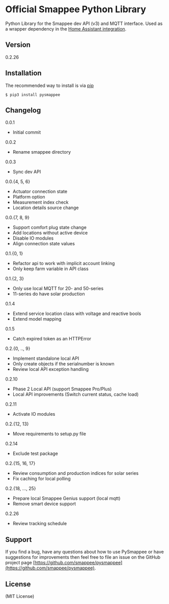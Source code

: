 Official Smappee Python Library
===============================

Python Library for the Smappee dev API (v3) and MQTT interface. Used as a wrapper dependency in the [Home Assistant integration](https://www.home-assistant.io/integrations/smappee).

Version
-------

0.2.26

Installation
------------
The recommended way to install is via [pip](https://pypi.org/)

    $ pip3 install pysmappee

Changelog
---------
0.0.1
* Initial commit

0.0.2
* Rename smappee directory

0.0.3
* Sync dev API

0.0.{4, 5, 6}
* Actuator connection state
* Platform option
* Measurement index check
* Location details source change

0.0.{7, 8, 9}
* Support comfort plug state change
* Add locations without active device
* Disable IO modules
* Align connection state values

0.1.{0, 1}
* Refactor api to work with implicit account linking
* Only keep farm variable in API class

0.1.{2, 3}
* Only use local MQTT for 20- and 50-series
* 11-series do have solar production

0.1.4
* Extend service location class with voltage and reactive bools
* Extend model mapping

0.1.5
* Catch expired token as an HTTPError

0.2.{0, .., 9}
* Implement standalone local API
* Only create objects if the serialnumber is known
* Review local API exception handling

0.2.10
* Phase 2 Local API (support Smappee Pro/Plus)
* Local API improvements (Switch current status, cache load)

0.2.11
* Activate IO modules

0.2.{12, 13}
* Move requirements to setup.py file

0.2.14
* Exclude test package

0.2.{15, 16, 17}
* Review consumption and production indices for solar series
* Fix caching for local polling

0.2.{18, ..., 25}
* Prepare local Smappee Genius support (local mqtt)
* Remove smart device support

0.2.26
* Review tracking schedule


Support
-------
If you find a bug, have any questions about how to use PySmappee or have suggestions for improvements then feel free to 
file an issue on the GitHub project page [https://github.com/smappee/pysmappee](https://github.com/smappee/pysmappee).

License
-------
(MIT License)


